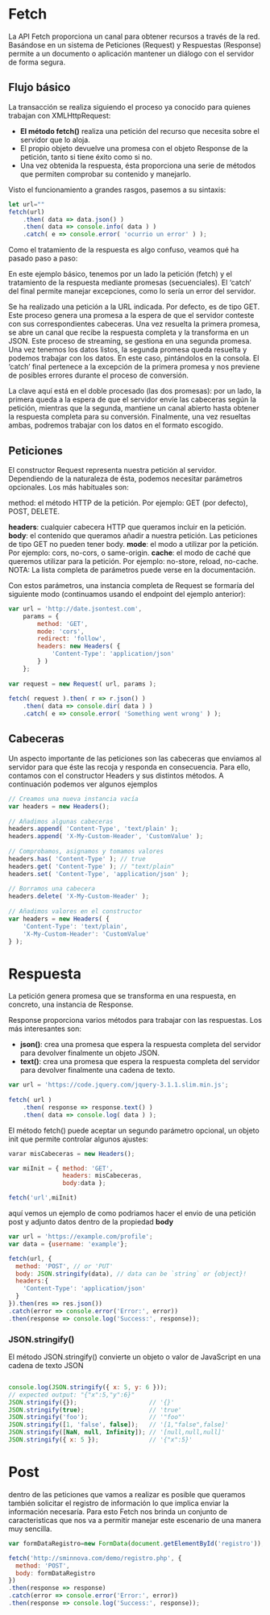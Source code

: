 # Fetch
La API Fetch proporciona un canal para obtener recursos a través de la red. Basándose en un sistema de Peticiones (Request) y Respuestas (Response) permite a un documento o aplicación mantener un diálogo con el servidor de forma segura.

## Flujo básico
La transacción se realiza siguiendo el proceso ya conocido para quienes trabajan con XMLHttpRequest:

* **El método fetch()** realiza una petición del recurso que necesita sobre el servidor que lo aloja.
* El propio objeto devuelve una promesa con el objeto Response de la petición, tanto si tiene éxito como si no.
* Una vez obtenida la respuesta, ésta proporciona una serie de métodos que permiten comprobar su contenido y manejarlo.

Visto el funcionamiento a grandes rasgos, pasemos a su sintaxis:

````javascript
let url=""
fetch(url)
    .then( data => data.json() )
    .then( data => console.info( data ) )
    .catch( e => console.error( 'ocurrio un error' ) );
````
Como el tratamiento de la respuesta es algo confuso, veamos qué ha pasado paso a paso:


En este ejemplo básico, tenemos por un lado la petición (fetch) y el tratamiento de la respuesta mediante promesas (secuenciales). El ‘catch‘ del final permite manejar excepciones, como lo sería un error del servidor.

Se ha realizado una petición a la URL indicada. Por defecto, es de tipo GET. Este proceso genera una promesa a la espera de que el servidor conteste con sus correspondientes cabeceras.
Una vez resuelta la primera promesa, se abre un canal que recibe la respuesta completa y la transforma en un JSON. Este proceso de streaming, se gestiona en una segunda promesa.
Una vez tenemos los datos listos, la segunda promesa queda resuelta y podemos trabajar con los datos. En este caso, pintándolos en la consola.
El ‘catch’ final pertenece a la excepción de la primera promesa y nos previene de posibles errores durante el proceso de conversión.

La clave aquí está en el doble procesado (las dos promesas): por un lado, la primera queda a la espera de que el servidor envíe las cabeceras según la petición, mientras que la segunda, mantiene un canal abierto hasta obtener la respuesta completa para su conversión. Finalmente, una vez resueltas ambas, podremos trabajar con los datos en el formato escogido.

## Peticiones
El constructor Request representa nuestra petición al servidor. Dependiendo de la naturaleza de ésta, podemos necesitar parámetros opcionales. Los más habituales son:

method: el método HTTP de la petición. Por ejemplo: GET (por defecto), POST, DELETE.

**headers**: cualquier cabecera HTTP que queramos incluir en la petición.
**body**: el contenido que queramos añadir a nuestra petición. Las peticiones de tipo GET no pueden tener body.
**mode**: el modo a utilizar por la petición. Por ejemplo: cors, no-cors, o same-origin.
**cache**: el modo de caché que queremos utilizar para la petición. Por ejemplo: no-store, reload, no-cache.
NOTA: La lista completa de parámetros puede verse en la documentación.

Con estos parámetros, una instancia completa de Request se formaría del siguiente modo (continuamos usando el endpoint del ejemplo anterior):

````javascript
var url = 'http://date.jsontest.com',
    params = {
        method: 'GET', 
        mode: 'cors', 
        redirect: 'follow',
        headers: new Headers( {
            'Content-Type': 'application/json'
        } )
    };     
 
var request = new Request( url, params );
 
fetch( request ).then( r => r.json() )
    .then( data => console.dir( data ) )
    .catch( e => console.error( 'Something went wrong' ) );

````


## Cabeceras
Un aspecto importante de las peticiones son las cabeceras que enviamos al servidor para que éste las recoja y responda en consecuencia. Para ello, contamos con el constructor Headers y sus distintos métodos. A continuación podemos ver algunos ejemplos

````javascript
// Creamos una nueva instancia vacía
var headers = new Headers();
 
// Añadimos algunas cabeceras
headers.append( 'Content-Type', 'text/plain' );
headers.append( 'X-My-Custom-Header', 'CustomValue' );
 
// Comprobamos, asignamos y tomamos valores
headers.has( 'Content-Type' ); // true
headers.get( 'Content-Type' ); // "text/plain"
headers.set( 'Content-Type', 'application/json' );
 
// Borramos una cabecera
headers.delete( 'X-My-Custom-Header' );
 
// Añadimos valores en el constructor
var headers = new Headers( {
    'Content-Type': 'text/plain',
    'X-My-Custom-Header': 'CustomValue'
} );
````


# Respuesta

La petición genera promesa que se transforma en una respuesta, en concreto, una instancia de Response.

Response proporciona varios métodos para trabajar con las respuestas. Los más interesantes son:

* **json()**: crea una promesa que espera la respuesta completa del servidor para devolver finalmente un objeto JSON.
* **text()**: crea una promesa que espera la respuesta completa del servidor para devolver finalmente una cadena de texto.

````javascript
var url = 'https://code.jquery.com/jquery-3.1.1.slim.min.js';
 
fetch( url )
    .then( response => response.text() )
    .then( data => console.log( data ) );

````

El método fetch() puede aceptar un segundo parámetro opcional, un objeto init que permite controlar algunos ajustes: 

```javascript
varar misCabeceras = new Headers();

var miInit = { method: 'GET',
               headers: misCabeceras,
               body:data };

fetch('url',miInit)

```
aquí vemos un ejemplo de como podriamos hacer el envio de una petición post y adjunto datos dentro de la propiedad **body**

```javascript
var url = 'https://example.com/profile';
var data = {username: 'example'};

fetch(url, {
  method: 'POST', // or 'PUT'
  body: JSON.stringify(data), // data can be `string` or {object}!
  headers:{
    'Content-Type': 'application/json'
  }
}).then(res => res.json())
.catch(error => console.error('Error:', error))
.then(response => console.log('Success:', response));

```
### JSON.stringify()
El método JSON.stringify() convierte un objeto o valor de JavaScript en una cadena de texto JSON

```javascript

console.log(JSON.stringify({ x: 5, y: 6 }));
// expected output: "{"x":5,"y":6}"
JSON.stringify({});                    // '{}'
JSON.stringify(true);                  // 'true'
JSON.stringify('foo');                 // '"foo"'
JSON.stringify([1, 'false', false]);   // '[1,"false",false]'
JSON.stringify([NaN, null, Infinity]); // '[null,null,null]'
JSON.stringify({ x: 5 });              // '{"x":5}'

```
# Post
dentro de las peticiones que vamos a realizar es posible que queramos también solicitar el registro de información lo que implica enviar la información necesaría.
Para esto Fetch nos brinda un conjunto de caracteristicas que nos va a permitir manejar este escenario de una manera muy sencilla.


```javascript
var formDataRegistro=new FormData(document.getElementById('registro'));

fetch('http://sminnova.com/demo/registro.php', {
  method: 'POST',
  body: formDataRegistro
})
.then(response => response)
.catch(error => console.error('Error:', error))
.then(response => console.log('Success:', response));
```